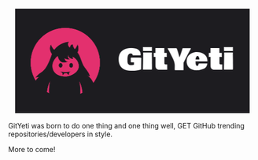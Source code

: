<p align="center">
<a href="http://gityeti.herokuapp.com"><img src="public/images/banner.png" alt="GitYeti app"></a>
</p>

GitYeti was born to do one thing and one thing well, GET GitHub trending repositories/developers in style.

More to come!